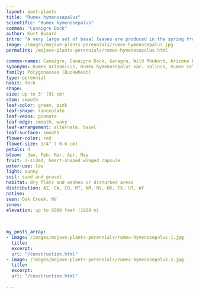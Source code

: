 ```yaml
---
layout: post-plants
title: "Rumex hymenosepalus"
scientific: "Rumex hymenosepalus"
common: "Canaigre Dock"
author: Kurt Buzard
intro: "A very large set of basal leaves are produced in the spring from distinctly tuberous roots and short rhizomes. The plant sends up a stout, conspicuous flower stalk covered with tiny pinkish-red flowers, which are followed by showy reddish-brown seeds. It has been cultivated in the southwestern United States for the roots, a good source of tannin, which is used in leather tanning. It also yields a warm, medium brown dye. The leaves and leaf stalks are considered edible when young, the older leaf stalks cooked and eaten like rhubarb, which is in the same plant family. It contains oxalic acid, so consumption should be in moderation."
image: /images/mojave-plants-perennials/rumex-hymenosepalus.jpg
permalink: /mojave-plants-perennials/rumex-hymenosepalus.html

common-names: Canaigre, Canaigre Dock, Ganagra, Wild Rhubarb, Arizona Dock, and Tanner's Dock
synonyms: Rumex arizonicus, Rumex hymenosepalus var. salinus, Rumex salinus, Rumex saxei
family: Polygonaceae (Buckwheat)
type: perennial
habit: forb
shape: 
size: up to 3' (91 cm)
stem: smooth
leaf-color: green, pink
leaf-shape: lanceolate
leaf-veins: pinnate
leaf-edge: smooth, wavy
leaf-arrangement: alternate, basal
leaf-surface: smooth
flower-color: red
flower-size: 1/4" ( 0.6 cm)
petals: 4
bloom:  Jan, Feb, Mar, Apr, May
fruit: 3-sided, heart-shaped winged capsule
water-use: low
light: sunny
soil: sand and gravel
habitat: dry flats and washes or disturbed areas
distribution: AZ, CA, CO, MT, NM, NV, OK, TX, UT, WY
native: 
seen: Oak Creek, NV
zones: 
elevation: up to 6000 feet (1828 m)
 
   

my_posts_array:
- image: /images/mojave-plants-perennials/rumex-hymenosepalus-1.jpg
  title: 
  excerpt: 
  url: "/construction.html"
- image: /images/mojave-plants-perennials/rumex-hymenosepalus-2.jpg
  title: 
  excerpt: 
  url: "/construction.html"
 
---
```

  
  
 <p></p>
  